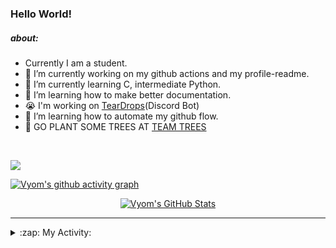### Hello World!

##### about:
- Currently I am a student.
- 🔭 I’m currently working on my github actions and my profile-readme. 
- 🌱 I’m currently learning C, intermediate Python.
- 🌱 I’m learning how to make better documentation.
- 😭 I'm working on [TearDrops](https://github.com/Vyvy-vi/TearDrops)(Discord Bot)
- 🌱 I’m learning how to automate my github flow.
- 🌱 GO PLANT SOME TREES AT [TEAM TREES](https://teamtrees.org/)
<br>

<a href="https://twitter.com/Vyvy_viM"><img target="_blank" src="https://img.shields.io/badge/twitter%20@Vyvy_viM-0D95E8?style=for-the-badge&logo=twitter&logoColor=white"/></a> 
<br>

[![Vyom's github activity graph](https://activity-graph.herokuapp.com/graph?username=Vyvy-vi)](https://github.com/ashutosh00710/github-readme-activity-graph)

<p align="center">
<a href="https://github.com/Vyvy-vi/Vyvy-vi">
  <img src="https://profile-readme-git-master.vyvy-vi.vercel.app/api?username=Vyvy-vi&show_icons=true&line_height=27&count_private=true&title_color=ffffff&text_color=c9cacc&icon_color=2bbc8a&bg_color=1d1f21" alt="Vyom's GitHub Stats" />
</a></div>
</p>


---
<details>
  <summary>:zap: My Activity:</summary>
  
<!--START_SECTION:waka-->
**I'm an Early 🐤** 

```text
🌞 Morning    7 commits      ████░░░░░░░░░░░░░░░░░░░░░   17.5% 
🌆 Daytime    14 commits     ████████░░░░░░░░░░░░░░░░░   35.0% 
🌃 Evening    2 commits      █░░░░░░░░░░░░░░░░░░░░░░░░   5.0% 
🌙 Night      17 commits     ██████████░░░░░░░░░░░░░░░   42.5%

```
📅 **I'm Most Productive on Monday** 

```text
Monday       18 commits     ███████████░░░░░░░░░░░░░░   45.0% 
Tuesday      3 commits      ██░░░░░░░░░░░░░░░░░░░░░░░   7.5% 
Wednesday    1 commits      ░░░░░░░░░░░░░░░░░░░░░░░░░   2.5% 
Thursday     0 commits      ░░░░░░░░░░░░░░░░░░░░░░░░░   0.0% 
Friday       0 commits      ░░░░░░░░░░░░░░░░░░░░░░░░░   0.0% 
Saturday     5 commits      ███░░░░░░░░░░░░░░░░░░░░░░   12.5% 
Sunday       13 commits     ████████░░░░░░░░░░░░░░░░░   32.5%

```


📊 **This Week I Spent My Time On** 

```text
🔥 Editors: 
VS Code                  10 hrs 30 mins      ████████████████░░░░░░░░░   65.85% 
Vim                      5 hrs 26 mins       ████████░░░░░░░░░░░░░░░░░   34.15%

🐱‍💻 Projects: 
connect_two_apis         5 hrs 57 mins       █████████░░░░░░░░░░░░░░░░   37.33% 
lets-troll-ryan          3 hrs 26 mins       █████░░░░░░░░░░░░░░░░░░░░   21.62% 
Unknown Project          1 hr 26 mins        ██░░░░░░░░░░░░░░░░░░░░░░░   9.09% 
MLH_Translate_api        1 hr 10 mins        █░░░░░░░░░░░░░░░░░░░░░░░░   7.4% 
assistant-bee            1 hr 3 mins         █░░░░░░░░░░░░░░░░░░░░░░░░   6.59%

```


<!--END_SECTION:waka-->
</details>
